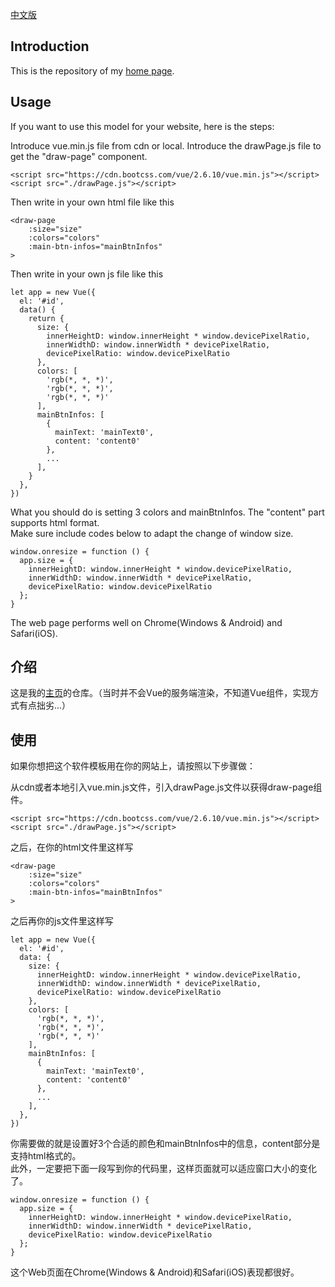 [中文版](#介绍)
## Introduction
This is the repository of my [home page](https://sien75.github.io).   
## Usage
If you want to use this model for your website, here is the steps:

Introduce vue.min.js file from cdn or local. Introduce the drawPage.js file to get the "draw-page" component.
```
<script src="https://cdn.bootcss.com/vue/2.6.10/vue.min.js"></script>
<script src="./drawPage.js"></script>
```
Then write in your own html file like this
```
<draw-page
    :size="size"
    :colors="colors"
    :main-btn-infos="mainBtnInfos"
>
```
Then write in your own js file like this
```
let app = new Vue({
  el: '#id',
  data() {
    return {
      size: {
        innerHeightD: window.innerHeight * window.devicePixelRatio,
        innerWidthD: window.innerWidth * devicePixelRatio,
        devicePixelRatio: window.devicePixelRatio
      },
      colors: [
        'rgb(*, *, *)',
        'rgb(*, *, *)',
        'rgb(*, *, *)'
      ],
      mainBtnInfos: [
        {
          mainText: 'mainText0',
          content: 'content0'
        },
        ...
      ],
    }
  },
})
```
What you should do is setting 3 colors and mainBtnInfos. The "content" part supports html format.   
Make sure include codes below to adapt the change of window size.
```
window.onresize = function () {
  app.size = {
    innerHeightD: window.innerHeight * window.devicePixelRatio,
    innerWidthD: window.innerWidth * devicePixelRatio,
    devicePixelRatio: window.devicePixelRatio
  };
}
```
The web page performs well on Chrome(Windows & Android) and Safari(iOS).
## 介绍
这是我的[主页](https://sien75.gitee.io/home)的仓库。（当时并不会Vue的服务端渲染，不知道Vue组件，实现方式有点拙劣...）   
## 使用
如果你想把这个软件模板用在你的网站上，请按照以下步骤做：

从cdn或者本地引入vue.min.js文件，引入drawPage.js文件以获得draw-page组件。
```
<script src="https://cdn.bootcss.com/vue/2.6.10/vue.min.js"></script>
<script src="./drawPage.js"></script>
```
之后，在你的html文件里这样写
```
<draw-page
    :size="size"
    :colors="colors"
    :main-btn-infos="mainBtnInfos"
>
```
之后再你的js文件里这样写
```
let app = new Vue({
  el: '#id',
  data: {
    size: {
      innerHeightD: window.innerHeight * window.devicePixelRatio,
      innerWidthD: window.innerWidth * devicePixelRatio,
      devicePixelRatio: window.devicePixelRatio
    },
    colors: [
      'rgb(*, *, *)',
      'rgb(*, *, *)',
      'rgb(*, *, *)'
    ],
    mainBtnInfos: [
      {
        mainText: 'mainText0',
        content: 'content0'
      },
      ...
    ],
  },
})
```
你需要做的就是设置好3个合适的颜色和mainBtnInfos中的信息，content部分是支持html格式的。   
此外，一定要把下面一段写到你的代码里，这样页面就可以适应窗口大小的变化了。
```
window.onresize = function () {
  app.size = {
    innerHeightD: window.innerHeight * window.devicePixelRatio,
    innerWidthD: window.innerWidth * devicePixelRatio,
    devicePixelRatio: window.devicePixelRatio
  };
}
```
这个Web页面在Chrome(Windows & Android)和Safari(iOS)表现都很好。